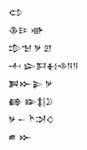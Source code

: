 <div class='block'>
<div class='line'>𒌌</div>
<div class='line'>𒆠𒄿 𒀝</div>
<div class='line'>𒄠𒈠 𒃻 𒇻</div>
<div class='line'>𒋾 𒇽𒁕𒈬𒈾𒀀𒀀</div>
<div class='line'>𒀉𒁍𒉌 𒃻</div>
<div class='line'>𒂵 𒅔𒈭𒊒</div>
<div class='line'>𒃻 𒀸 𒋻𒋫𒄭</div>
<div class='line'>𒌑 𒁍</div>
</div>